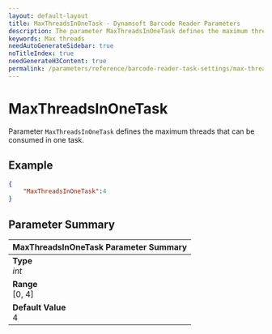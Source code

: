 ```yaml
---
layout: default-layout
title: MaxThreadsInOneTask - Dynamsoft Barcode Reader Parameters
description: The parameter MaxThreadsInOneTask defines the maximum threads that can be consumed in one task.
keywords: Max threads
needAutoGenerateSidebar: true
noTitleIndex: true
needGenerateH3Content: true
permalink: /parameters/reference/barcode-reader-task-settings/max-threads-in-one-task.html
---
```


# MaxThreadsInOneTask

Parameter `MaxThreadsInOneTask` defines the maximum threads that can be consumed in one task.

## Example

```json
{
    "MaxThreadsInOneTask":4
}
```

## Parameter Summary

| MaxThreadsInOneTask Parameter Summary |
| :------------- |
| **Type**<br>*int* |
| **Range**<br>[0, 4] |
| **Default Value**<br>4 |
